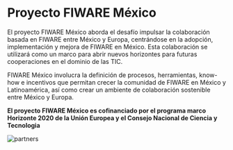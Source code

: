 # Proyecto FIWARE México
El proyecto FIWARE México aborda el desafío impulsar la colaboración basada en FIWARE entre México y Europa, centrándose en la adopción, implementación y mejora de FIWARE en México. Esta colaboración se utilizará como un marco para abrir nuevos horizontes para futuras cooperaciones en el dominio de las TIC.

FIWARE México involucra la definición de procesos, herramientas, know-how e incentivos que permitan crecer la comunidad de FIWARE en México y Latinoamérica,  así como crear un ambiente de colaboración sostenible entre México y Europa.

**El proyecto FIWARE México es cofinanciado por el programa marco Horizonte 2020 de la Unión Europea y el Consejo Nacional de Ciencia y Tecnologia**

  ![partners](./FIWAREMexico//images//partners.png)


